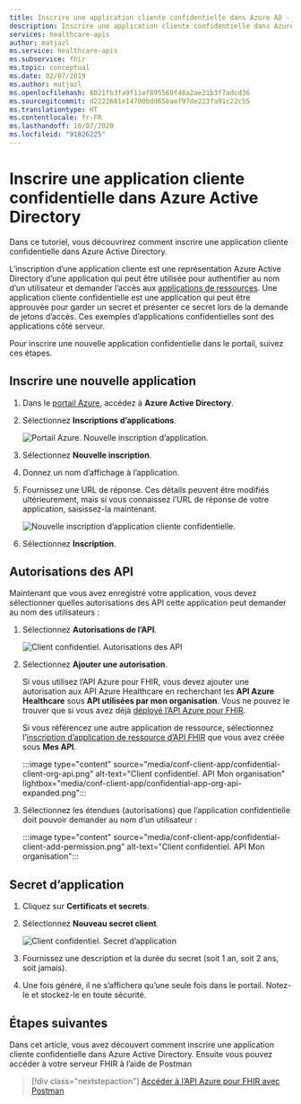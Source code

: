 ```yaml
---
title: Inscrire une application cliente confidentielle dans Azure AD - API Azure pour FHIR
description: Inscrire une application cliente confidentielle dans Azure Active Directory qui s’authentifie au nom d’un utilisateur et demande l’accès aux applications de ressources.
services: healthcare-apis
author: matjazl
ms.service: healthcare-apis
ms.subservice: fhir
ms.topic: conceptual
ms.date: 02/07/2019
ms.author: matjazl
ms.openlocfilehash: 8021fb3fa9f11ef895569f48a2ae21b3f7adcd36
ms.sourcegitcommit: d2222681e14700bdd65baef97de223fa91c22c55
ms.translationtype: HT
ms.contentlocale: fr-FR
ms.lasthandoff: 10/07/2020
ms.locfileid: "91826225"
---
```

# <a name="register-a-confidential-client-application-in-azure-active-directory"></a>Inscrire une application cliente confidentielle dans Azure Active Directory

Dans ce tutoriel, vous découvrirez comment inscrire une application cliente confidentielle dans Azure Active Directory. 

L’inscription d’une application cliente est une représentation Azure Active Directory d’une application qui peut être utilisée pour authentifier au nom d’un utilisateur et demander l’accès aux [applications de ressources](register-resource-azure-ad-client-app.md). Une application cliente confidentielle est une application qui peut être approuvée pour garder un secret et présenter ce secret lors de la demande de jetons d’accès. Ces exemples d’applications confidentielles sont des applications côté serveur.

Pour inscrire une nouvelle application confidentielle dans le portail, suivez ces étapes.

## <a name="register-a-new-application"></a>Inscrire une nouvelle application

1. Dans le [portail Azure](https://portal.azure.com), accédez à **Azure Active Directory**.

1. Sélectionnez **Inscriptions d’applications**.

    ![Portail Azure. Nouvelle inscription d’application.](media/how-to-aad/portal-aad-new-app-registration.png)

1. Sélectionnez **Nouvelle inscription**.

1. Donnez un nom d’affichage à l’application.

1. Fournissez une URL de réponse. Ces détails peuvent être modifiés ultérieurement, mais si vous connaissez l’URL de réponse de votre application, saisissez-la maintenant.

    ![Nouvelle inscription d’application cliente confidentielle.](media/how-to-aad/portal-aad-register-new-app-registration-CONF-CLIENT.png)
1. Sélectionnez **Inscription**.

## <a name="api-permissions"></a>Autorisations des API

Maintenant que vous avez enregistré votre application, vous devez sélectionner quelles autorisations des API cette application peut demander au nom des utilisateurs :

1. Sélectionnez **Autorisations de l’API**.

    ![Client confidentiel. Autorisations des API](media/how-to-aad/portal-aad-register-new-app-registration-CONF-CLIENT-API-Permissions.png)

1. Sélectionnez **Ajouter une autorisation**.

    Si vous utilisez l’API Azure pour FHIR, vous devez ajouter une autorisation aux API Azure Healthcare en recherchant les **API Azure Healthcare** sous **API utilisées par mon organisation**. Vous ne pouvez le trouver que si vous avez déjà [déployé l’API Azure pour FHIR](fhir-paas-powershell-quickstart.md).

    Si vous référencez une autre application de ressource, sélectionnez l’[inscription d’application de ressource d’API FHIR](register-resource-azure-ad-client-app.md) que vous avez créée sous **Mes API**.


    :::image type="content" source="media/conf-client-app/confidential-client-org-api.png" alt-text="Client confidentiel. API Mon organisation" lightbox="media/conf-client-app/confidential-app-org-api-expanded.png":::
    

3. Sélectionnez les étendues (autorisations) que l’application confidentielle doit pouvoir demander au nom d’un utilisateur :

    :::image type="content" source="media/conf-client-app/confidential-client-add-permission.png" alt-text="Client confidentiel. API Mon organisation":::

## <a name="application-secret"></a>Secret d’application

1. Cliquez sur **Certificats et secrets**.
1. Sélectionnez **Nouveau secret client**. 

    ![Client confidentiel. Secret d’application](media/how-to-aad/portal-aad-register-new-app-registration-CONF-CLIENT-SECRET.png)

2. Fournissez une description et la durée du secret (soit 1 an, soit 2 ans, soit jamais).

3. Une fois généré, il ne s’affichera qu’une seule fois dans le portail. Notez-le et stockez-le en toute sécurité.

## <a name="next-steps"></a>Étapes suivantes

Dans cet article, vous avez découvert comment inscrire une application cliente confidentielle dans Azure Active Directory. Ensuite vous pouvez accéder à votre serveur FHIR à l’aide de Postman
 
>[!div class="nextstepaction"]
>[Accéder à l’API Azure pour FHIR avec Postman](access-fhir-postman-tutorial.md)
